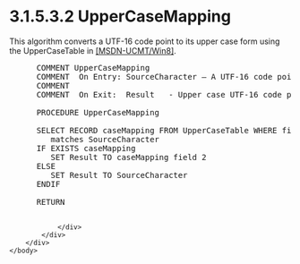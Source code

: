 <html dir="LTR" xmlns:mshelp="http://msdn.microsoft.com/mshelp" xmlns:ddue="http://ddue.schemas.microsoft.com/authoring/2003/5" xmlns:xlink="http://www.w3.org/1999/xlink" xmlns:tool="http://www.microsoft.com/tooltip">
    <head>
        <meta http-equiv="Content-Type" content="text/html; CHARSET=utf-8"></meta>
        <meta name="save" content="history"></meta>
        <title>3.1.5.3.2 UpperCaseMapping</title>
        <xml>
            <mshelp:toctitle title="3.1.5.3.2 UpperCaseMapping"></mshelp:toctitle>
            <mshelp:rltitle title="[MS-UCODEREF]: UpperCaseMapping"></mshelp:rltitle>
            <mshelp:keyword index="A" term="0588c604-692c-4297-9519-d36e358d21a3"></mshelp:keyword>
            <mshelp:attr name="DCSext.ContentType" value="open specification"></mshelp:attr>
            <mshelp:attr name="AssetID" value="0588c604-692c-4297-9519-d36e358d21a3"></mshelp:attr>
            <mshelp:attr name="TopicType" value="kbRef"></mshelp:attr>
            <mshelp:attr name="DCSext.Title" value="[MS-UCODEREF]: UpperCaseMapping" />
        </xml>
    </head>
    <body>
        <div id="header">
            <h1 class="heading">3.1.5.3.2 UpperCaseMapping</h1>
        </div>
        <div id="mainSection">
            <div id="mainBody">
                <div id="allHistory" class="saveHistory"></div>
                <div id="sectionSection0" class="section" name="collapseableSection">
                    

<p>This algorithm converts a UTF-16 code point to its upper
case form using the UpperCaseTable in <a href="https://go.microsoft.com/fwlink/?LinkId=239441">[MSDN-UCMT/Win8]</a>.</p>

<dl>
<dd>
<div><pre> COMMENT UpperCaseMapping
 COMMENT  On Entry: SourceCharacter – A UTF-16 code point
 COMMENT
 COMMENT  On Exit:  Result   - Upper case UTF-16 code point
  
 PROCEDURE UpperCaseMapping
  
 SELECT RECORD caseMapping FROM UpperCaseTable WHERE field 1
    matches SourceCharacter
 IF EXISTS caseMapping
    SET Result TO caseMapping field 2
 ELSE
    SET Result TO SourceCharacter
 ENDIF
  
 RETURN
  
</pre></div>
</dd></dl>


                </div>
            </div>
        </div>
    </body>
</html>